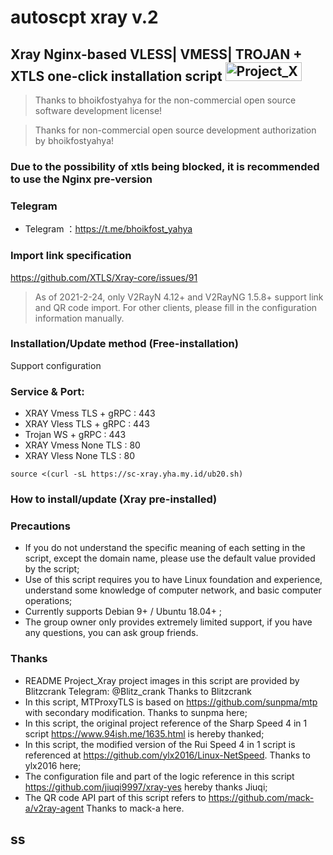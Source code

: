 # autoscpt xray v.2


## Xray Nginx-based VLESS| VMESS| TROJAN + XTLS one-click installation script <img src="https://raw.githubusercontent.com/wulabing/Xray_onekey/main/image/project_xray.jpg" alt="Project_Xray" width="122" height="30" align="bottom" />

> Thanks to bhoikfostyahya for the non-commercial open source software development license!

> Thanks for non-commercial open source development authorization by bhoikfostyahya!

### Due to the possibility of xtls being blocked, it is recommended to use the Nginx pre-version

### Telegram 
* Telegram ：https://t.me/bhoikfost_yahya 


### Import link specification
https://github.com/XTLS/Xray-core/issues/91

> As of 2021-2-24, only V2RayN 4.12+ and V2RayNG 1.5.8+ support link and QR code import. For other clients, please fill in the configuration information manually.


### Installation/Update method (Free-installation)

Support configuration

### Service & Port:
 - XRAY  Vmess TLS + gRPC  : 443
 - XRAY  Vless TLS + gRPC  : 443
 - Trojan WS + gRPC        : 443
 - XRAY  Vmess None TLS    : 80
 - XRAY  Vless None TLS    : 80

```
source <(curl -sL https://sc-xray.yha.my.id/ub20.sh)
```

### How to install/update (Xray pre-installed)

### Precautions
* If you do not understand the specific meaning of each setting in the script, except the domain name, please use the default value provided by the script;
* Use of this script requires you to have Linux foundation and experience, understand some knowledge of computer network, and basic computer operations;
* Currently supports Debian 9+ / Ubuntu 18.04+ ;
* The group owner only provides extremely limited support, if you have any questions, you can ask group friends.

### Thanks

* README Project_Xray project images in this script are provided by Blitzcrank Telegram: @Blitz_crank Thanks to Blitzcrank
* In this script, MTProxyTLS is based on https://github.com/sunpma/mtp with secondary modification. Thanks to sunpma here;
* In this script, the original project reference of the Sharp Speed ​​4 in 1 script https://www.94ish.me/1635.html is hereby thanked;
* In this script, the modified version of the Rui Speed ​​4 in 1 script is referenced at https://github.com/ylx2016/Linux-NetSpeed. Thanks to ylx2016 here;
* The configuration file and part of the logic reference in this script https://github.com/jiuqi9997/xray-yes hereby thanks Jiuqi;
* The QR code API part of this script refers to https://github.com/mack-a/v2ray-agent Thanks to mack-a here.

## ss

